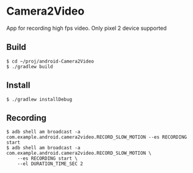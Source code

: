 # Camera2Video

App for recording high fps video. Only pixel 2 device supported

## Build
```
$ cd ~/proj/android-Camera2Video
$ ./gradlew build
```

## Install
```
$ ./gradlew installDebug
```

## Recording
```
$ adb shell am broadcast -a com.example.android.camera2video.RECORD_SLOW_MOTION --es RECORDING start
$ adb shell am broadcast -a com.example.android.camera2video.RECORD_SLOW_MOTION \
    --es RECORDING start \
    --el DURATION_TIME_SEC 2
```


